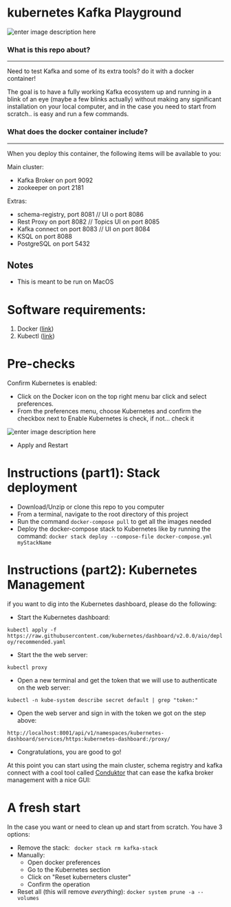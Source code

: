 

# kubernetes Kafka Playground


![enter image description here](https://miro.medium.com/max/1400/0*z3nQB8zQjQCRhrDG.png)

### What is this repo about?
---
Need to test Kafka and some of its extra tools? do it with a docker container!

The goal is to have a fully working Kafka ecosystem up and running in a blink of an eye (maybe a few blinks actually) without making any significant installation on your local computer, and in the case you need to start from scratch.. is easy and run a few commands.

### What does the docker container include?
---
When you deploy this container, the following items will be available to you:

Main cluster:

- Kafka Broker on port 9092
- zookeeper on port 2181

Extras:

- schema-registry, port 8081 // UI o port 8086
- Rest Proxy on port 8082 // Topics UI on port 8085
- Kafka connect on port 8083 // UI on port 8084
- KSQL on port 8088
- PostgreSQL on port 5432

## Notes
- This is meant to be run on MacOS

# Software requirements:

1. Docker ([link](https://docs.docker.com/get-docker/))
2. Kubectl ([link](https://kubernetes.io/docs/tasks/tools/install-kubectl/))

# Pre-checks

Confirm Kubernetes is enabled:
- Click on the Docker icon on the top right menu bar click and select preferences.
- From the preferences menu, choose Kubernetes and confirm the checkbox next to Enable Kubernetes is check, if not... check it

![enter image description here](https://i.imgur.com/5uJoQzI.jpg)
- Apply and Restart

# Instructions (part1): Stack deployment

- Download/Unzip or clone this repo to you computer
- From a terminal, navigate to the root directory of this project
- Run the command `docker-compose pull` to get all the images needed
- Deploy the docker-compose stack to Kubernetes like by running the command:
`docker stack deploy --compose-file docker-compose.yml myStackName`

# Instructions (part2): Kubernetes Management

if you want to dig into the Kubernetes dashboard, please do the following:

- Start the Kubernetes dashboard:

`kubectl apply -f https://raw.githubusercontent.com/kubernetes/dashboard/v2.0.0/aio/deploy/recommended.yaml`

- Start the the web server:

`kubectl proxy`

- Open a new terminal and get the token that we will use to authenticate on the web server:

`kubectl -n kube-system describe secret default | grep "token:"`

- Open the web server and sign in with the token we got on the step above:

`http://localhost:8001/api/v1/namespaces/kubernetes-dashboard/services/https:kubernetes-dashboard:/proxy/`

- Congratulations, you are good to go!

At this point you can start using the main cluster, schema registry and kafka connect with a cool tool called [Conduktor](https://www.conduktor.io/) that can ease the kafka broker management with a nice GUI:

# A fresh start

In the case you want or need to clean up and start from scratch. You have 3 options:
- Remove the stack: ``` docker stack rm kafka-stack```
- Manually:
	- Open docker preferences
	- Go to the Kubernetes section
	- Click on "Reset kuberneters cluster"
	- Confirm the operation
- Reset all (this will remove *everything*):  `docker system prune -a --volumes`  
